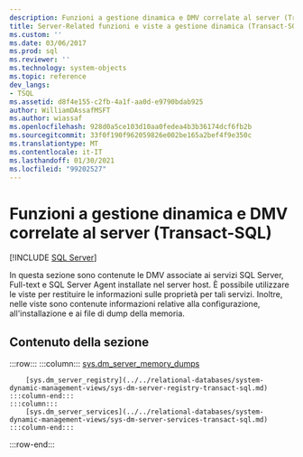 ```yaml
---
description: Funzioni a gestione dinamica e DMV correlate al server (Transact-SQL)
title: Server-Related funzioni e viste a gestione dinamica (Transact-SQL) | Microsoft Docs
ms.custom: ''
ms.date: 03/06/2017
ms.prod: sql
ms.reviewer: ''
ms.technology: system-objects
ms.topic: reference
dev_langs:
- TSQL
ms.assetid: d8f4e155-c2fb-4a1f-aa0d-e9790bdab925
author: WilliamDAssafMSFT
ms.author: wiassaf
ms.openlocfilehash: 928d0a5ce103d10aa0fedea4b3b36174dcf6fb2b
ms.sourcegitcommit: 33f0f190f962059826e002be165a2bef4f9e350c
ms.translationtype: MT
ms.contentlocale: it-IT
ms.lasthandoff: 01/30/2021
ms.locfileid: "99202527"
---
```

# <a name="server-related-dynamic-management-views-and-functions-transact-sql"></a>Funzioni a gestione dinamica e DMV correlate al server (Transact-SQL)
[!INCLUDE [SQL Server](../../includes/applies-to-version/sqlserver.md)]

  In questa sezione sono contenute le DMV associate ai servizi SQL Server, Full-text e SQL Server Agent installate nel server host. È possibile utilizzare le viste per restituire le informazioni sulle proprietà per tali servizi. Inoltre, nelle viste sono contenute informazioni relative alla configurazione, all'installazione e ai file di dump della memoria.  
  
## <a name="in-this-section"></a>Contenuto della sezione  

:::row:::
    :::column:::
        [sys.dm_server_memory_dumps](../../relational-databases/system-dynamic-management-views/sys-dm-server-memory-dumps-transact-sql.md)

        [sys.dm_server_registry](../../relational-databases/system-dynamic-management-views/sys-dm-server-registry-transact-sql.md)
    :::column-end:::
    :::column:::
        [sys.dm_server_services](../../relational-databases/system-dynamic-management-views/sys-dm-server-services-transact-sql.md)
    :::column-end:::
:::row-end:::

